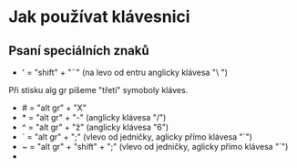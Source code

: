 # Jak používat klávesnici

## Psaní speciálních znaků

- \' = "shift" + "¨" (na levo od entru anglicky klávesa "\ ") 

Při stisku alg gr píšeme "třetí" symoboly kláves. 

- \# = "alt gr" + "X"
- \* = "alt gr" + "-" (anglicky klávesa "/")
- \^ = "alt gr" + "ž" (anglicky klávesa "6")
- \` = "alt gr" + ";" (vlevo od jedničky, aglicky přímo klávesa "`")
- \~ = "alt gr" + "shift" + ";" (vlevo od jedničky, aglicky přímo klávesa "`")
- 
